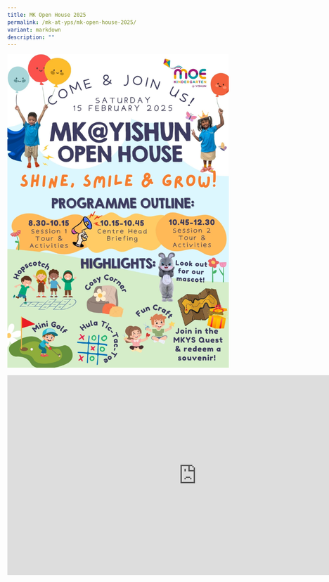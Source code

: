 ```yaml
---
title: MK Open House 2025
permalink: /mk-at-yps/mk-open-house-2025/
variant: markdown
description: ""
---
```

![](/images/MK%20YPS/Open%20House/open_house_2025.jpg)

<iframe allowfullscreen="true" height="455" width="860" frameborder="0" src="https://docs.google.com/presentation/d/e/2PACX-1vStwCyGjK54YdBXQpTUHU8CNP1WH4HoUmEQdxWMv0jIbeMjNre3lz9ESanC-scDc_MoXUTfkQh6DCom/embed?start=true&amp;loop=true&amp;delayms=5000"></iframe>
